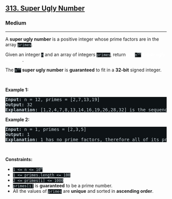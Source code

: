 <h2><a href="https://leetcode.com/problems/super-ugly-number/">313. Super Ugly Number</a></h2><h3>Medium</h3><hr><div><p>A <strong>super ugly number</strong> is a positive integer whose prime factors are in the array <code style="background-color: rgb(14, 19, 22) !important; color: rgb(200, 212, 217) !important;">primes</code>.</p>

<p>Given an integer <code style="background-color: rgb(14, 19, 22) !important; color: rgb(200, 212, 217) !important;">n</code> and an array of integers <code style="background-color: rgb(14, 19, 22) !important; color: rgb(200, 212, 217) !important;">primes</code>, return <em style="color: rgb(255, 255, 255) !important;">the</em> <code style="background-color: rgb(14, 19, 22) !important; color: rgb(200, 212, 217) !important;">n<sup>th</sup></code> <em style="color: rgb(255, 255, 255) !important;"><strong>super ugly number</strong></em>.</p>

<p>The <code style="background-color: rgb(14, 19, 22) !important; color: rgb(200, 212, 217) !important;">n<sup>th</sup></code> <strong>super ugly number</strong> is <strong>guaranteed</strong> to fit in a <strong>32-bit</strong> signed integer.</p>

<p>&nbsp;</p>
<p><strong>Example 1:</strong></p>

<pre style="background-color: rgb(14, 19, 22) !important; color: rgb(200, 212, 218) !important;"><strong>Input:</strong> n = 12, primes = [2,7,13,19]
<strong>Output:</strong> 32
<strong>Explanation:</strong> [1,2,4,7,8,13,14,16,19,26,28,32] is the sequence of the first 12 super ugly numbers given primes = [2,7,13,19].
</pre>

<p><strong>Example 2:</strong></p>

<pre style="background-color: rgb(14, 19, 22) !important; color: rgb(200, 212, 218) !important;"><strong>Input:</strong> n = 1, primes = [2,3,5]
<strong>Output:</strong> 1
<strong>Explanation:</strong> 1 has no prime factors, therefore all of its prime factors are in the array primes = [2,3,5].
</pre>

<p>&nbsp;</p>
<p><strong>Constraints:</strong></p>

<ul>
	<li><code style="background-color: rgb(14, 19, 22) !important; color: rgb(200, 212, 217) !important;">1 &lt;= n &lt;= 10<sup>6</sup></code></li>
	<li><code style="background-color: rgb(14, 19, 22) !important; color: rgb(200, 212, 217) !important;">1 &lt;= primes.length &lt;= 100</code></li>
	<li><code style="background-color: rgb(14, 19, 22) !important; color: rgb(200, 212, 217) !important;">2 &lt;= primes[i] &lt;= 1000</code></li>
	<li><code style="background-color: rgb(14, 19, 22) !important; color: rgb(200, 212, 217) !important;">primes[i]</code> is <strong>guaranteed</strong> to be a prime number.</li>
	<li>All the values of <code style="background-color: rgb(14, 19, 22) !important; color: rgb(200, 212, 217) !important;">primes</code> are <strong>unique</strong> and sorted in <strong>ascending order</strong>.</li>
</ul>
</div>